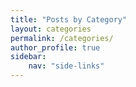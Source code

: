 ```yaml
---
title: "Posts by Category"
layout: categories
permalink: /categories/
author_profile: true
sidebar:
    nav: "side-links"
---
```

